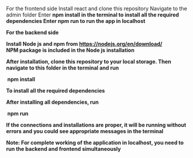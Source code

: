 For the frontend side
Install react and clone this repository
Navigate to the admin folder
Enter <b>npm install<b> in the terminal to install all the required dependencies
Enter <b>npm run<b> to run the app in localhost


For the backend side

Install Node js and npm from https://nodejs.org/en/download/  
NPM package is included in the Node js installation

After installation, clone this repository to your local storage. Then navigate to this folder in the terminal and run  
 <p>&nbsp;npm install<p>    
 To install all the required dependencies
 
 After installing all dependencies, run   
  <p>&nbsp;npm run<p>    
  
  If the connections and installations are proper, it will be running without errors and you could see appropriate messages in the terminal


Note: For complete working of the application in localhost, you need to run the backend and frontend simultaneously
